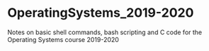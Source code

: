 # OperatingSystems_2019-2020
Notes on basic shell commands, bash scripting and C code for the Operating Systems course 2019-2020
